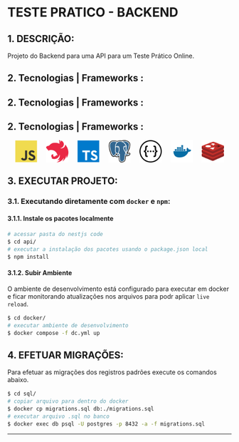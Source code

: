 # TESTE PRATICO - BACKEND

## 1. DESCRIÇÃO:
Projeto do Backend para uma API para um Teste Prático Online.

## 2. Tecnologias | Frameworks :

## 2. Tecnologias | Frameworks :

## 2. Tecnologias | Frameworks :

<div style="display: flex; justify-content: center; gap: 20px;">

  <img src="assets/javascript.svg" alt="JavaScript" title="JavaScript" height="50" />
  <img src="assets/nestjs-icon.svg" alt="NestJS" title="NestJS" height="50" />
  <img src="assets/typescript.svg" alt="TypeScript" title="TypeScript" height="50" />
  <img src="assets/postgresql.svg" alt="Postgres" title="Postgres" height="50" />
  <img src="assets/swagger.svg" alt="Swagger" title="Swagger" height="50" />
  <img src="assets/docker.svg" alt="Docker" title="Docker" height="50" />
  <img src="assets/redis.svg" alt="Redis" title="Redis" height="50" />

</div>



## 3. EXECUTAR PROJETO:

### 3.1. Executando diretamente com `docker` e `npm`:

#### 3.1.1. Instale os pacotes localmente
``` bash
# acessar pasta do nestjs code
$ cd api/
# executar a instalação dos pacotes usando o package.json local
$ npm install
```
#### 3.1.2. Subir Ambiente
O ambiente de desenvolvimento está configurado para executar em docker e ficar
monitorando atualizações nos arquivos para podr aplicar `live reload`.
``` bash
$ cd docker/
# executar ambiente de desenvolvimento
$ docker compose -f dc.yml up
```

## 4. EFETUAR MIGRAÇÕES:
Para efetuar as migrações dos registros padrões execute os comandos abaixo.
``` bash
$ cd sql/
# copiar arquivo para dentro do docker
$ docker cp migrations.sql db:./migrations.sql
# executar arquivo .sql no banco
$ docker exec db psql -U postgres -p 8432 -a -f migrations.sql
```

---